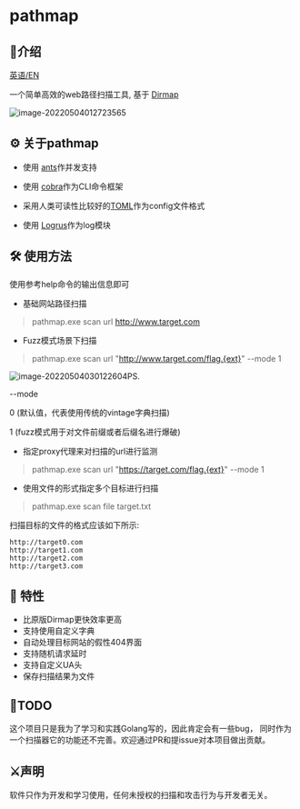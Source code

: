 # pathmap

## 📖介绍

[英语/EN](https://github.com/zwh-china/WebPathScanner/blob/main/README_ZH-CN.md)

一个简单高效的web路径扫描工具, 基于 [Dirmap](https://github.com/H4ckForJob/dirmap)

![image-20220504012723565](https://github.com/zwh-china/WebPathScanner/blob/main/README/banner.png)

## ⚙️ 关于pathmap

+ 使用 [ants](https://github.com/panjf2000/ants)作并发支持

+ 使用 [cobra](https://github.com/spf13/cobra)作为CLI命令框架
+ 采用人类可读性比较好的[TOML](https://github.com/toml-lang/toml)作为config文件格式
+ 使用 [Logrus](https://github.com/sirupsen/logrus)作为log模块

## 🛠 使用方法

使用参考help命令的输出信息即可

+ 基础网站路径扫描

> pathmap.exe scan url http://www.target.com

+ Fuzz模式场景下扫描

> pathmap.exe scan url "http://www.target.com/flag.{ext}" --mode 1

![image-20220504030122604](https://github.com/zwh-china/WebPathScanner/blob/main/README/demo1.png)PS. 

--mode 

0 (默认值，代表使用传统的vintage字典扫描) 

1 (fuzz模式用于对文件前缀或者后缀名进行爆破)  

+ 指定proxy代理来对扫描的url进行监测

> pathmap.exe scan url "https://target.com/flag.{ext}" --mode 1

+ 使用文件的形式指定多个目标进行扫描

> pathmap.exe scan file target.txt

扫描目标的文件的格式应该如下所示:

```
http://target0.com
http://target1.com
http://target2.com
http://target3.com
```

## 🚀 特性

+ 比原版Dirmap更快效率更高
+ 支持使用自定义字典
+ 自动处理目标网站的假性404界面
+ 支持随机请求延时
+ 支持自定义UA头
+ 保存扫描结果为文件

## 🚧TODO

这个项目只是我为了学习和实践Golang写的，因此肯定会有一些bug， 同时作为一个扫描器它的功能还不完善。欢迎通过PR和提issue对本项目做出贡献。

## ⚔️声明

软件只作为开发和学习使用，任何未授权的扫描和攻击行为与开发者无关。
